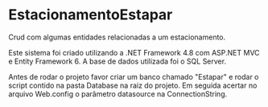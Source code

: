 # EstacionamentoEstapar
Crud com algumas entidades relacionadas a um estacionamento.

Este sistema foi criado utilizando a .NET Framework 4.8 com ASP.NET MVC e Entity Framework 6. A base de dados utilizada foi o SQL Server.

Antes de rodar o projeto favor criar um banco chamado "Estapar" e rodar o script contido na pasta Database na raiz do projeto. 
Em seguida acertar no arquivo Web.config o parâmetro datasource na ConnectionString.
